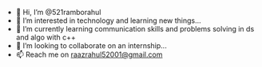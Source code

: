 - 👋 Hi, I’m @521ramborahul
- 👀 I’m interested in technology and learning new things... 
- 🌱 I’m currently learning communication skills and problems solving in ds and algo with c++
- 💞️ I’m looking to collaborate on an internship...
- 📫 Reach me on raazrahul52001@gmail.com

<!---
521ramborahul/521ramborahul is a ✨ special ✨ repository because its `README.md` (this file) appears on your GitHub profile.
You can click the Preview link to take a look at your changes.
--->
